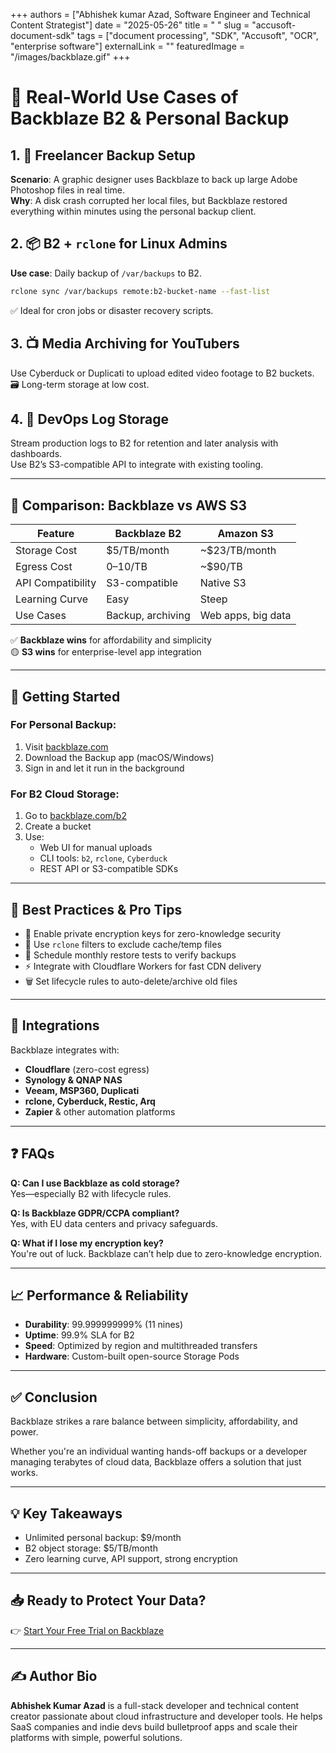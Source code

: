 +++
authors = ["Abhishek kumar Azad, Software Engineer and Technical Content Strategist"]
date = "2025-05-26"
title = " "
slug = "accusoft-document-sdk"
tags = ["document processing", "SDK", "Accusoft", "OCR", "enterprise software"]
externalLink = ""
featuredImage = "/images/backblaze.gif"
+++



# 🚀 Real-World Use Cases of Backblaze B2 & Personal Backup

## 1. 🔄 Freelancer Backup Setup
**Scenario**: A graphic designer uses Backblaze to back up large Adobe Photoshop files in real time.  
**Why**: A disk crash corrupted her local files, but Backblaze restored everything within minutes using the personal backup client.

## 2. 📦 B2 + `rclone` for Linux Admins
**Use case**: Daily backup of `/var/backups` to B2.

```bash
rclone sync /var/backups remote:b2-bucket-name --fast-list
```

✅ Ideal for cron jobs or disaster recovery scripts.

## 3. 📺 Media Archiving for YouTubers
Use Cyberduck or Duplicati to upload edited video footage to B2 buckets.  
🗃️ Long-term storage at low cost.

## 4. 🧪 DevOps Log Storage
Stream production logs to B2 for retention and later analysis with dashboards.  
Use B2’s S3-compatible API to integrate with existing tooling.

---

## 🔄 Comparison: Backblaze vs AWS S3

| Feature           | Backblaze B2     | Amazon S3         |
|------------------|------------------|-------------------|
| Storage Cost     | $5/TB/month      | ~$23/TB/month     |
| Egress Cost      | $0–$10/TB        | ~$90/TB           |
| API Compatibility| S3-compatible    | Native S3         |
| Learning Curve   | Easy             | Steep             |
| Use Cases        | Backup, archiving| Web apps, big data|

✅ **Backblaze wins** for affordability and simplicity  
🟡 **S3 wins** for enterprise-level app integration

---

## 🚀 Getting Started

### For Personal Backup:
1. Visit [backblaze.com](https://www.backblaze.com)
2. Download the Backup app (macOS/Windows)
3. Sign in and let it run in the background

### For B2 Cloud Storage:
1. Go to [backblaze.com/b2](https://www.backblaze.com/b2)
2. Create a bucket
3. Use:
   - Web UI for manual uploads
   - CLI tools: `b2`, `rclone`, `Cyberduck`
   - REST API or S3-compatible SDKs

---

## 🧠 Best Practices & Pro Tips
- 🔐 Enable private encryption keys for zero-knowledge security
- 📁 Use `rclone` filters to exclude cache/temp files
- 🔁 Schedule monthly restore tests to verify backups
- ⚡ Integrate with Cloudflare Workers for fast CDN delivery
- 🗑️ Set lifecycle rules to auto-delete/archive old files

---

## 🤝 Integrations

Backblaze integrates with:

- **Cloudflare** (zero-cost egress)
- **Synology & QNAP NAS**
- **Veeam, MSP360, Duplicati**
- **rclone, Cyberduck, Restic, Arq**
- **Zapier** & other automation platforms

---

## ❓ FAQs

**Q: Can I use Backblaze as cold storage?**  
Yes—especially B2 with lifecycle rules.

**Q: Is Backblaze GDPR/CCPA compliant?**  
Yes, with EU data centers and privacy safeguards.

**Q: What if I lose my encryption key?**  
You're out of luck. Backblaze can’t help due to zero-knowledge encryption.

---

## 📈 Performance & Reliability

- **Durability**: 99.999999999% (11 nines)
- **Uptime**: 99.9% SLA for B2
- **Speed**: Optimized by region and multithreaded transfers
- **Hardware**: Custom-built open-source Storage Pods

---

## ✅ Conclusion

Backblaze strikes a rare balance between simplicity, affordability, and power.

Whether you're an individual wanting hands-off backups or a developer managing terabytes of cloud data, Backblaze offers a solution that just works.

---

## 💡 Key Takeaways

- Unlimited personal backup: $9/month
- B2 object storage: $5/TB/month
- Zero learning curve, API support, strong encryption

---

## 📥 Ready to Protect Your Data?
👉 [Start Your Free Trial on Backblaze](https://www.backblaze.com)

---

## ✍️ Author Bio

**Abhishek Kumar Azad** is a full-stack developer and technical content creator passionate about cloud infrastructure and developer tools. He helps SaaS companies and indie devs build bulletproof apps and scale their platforms with simple, powerful solutions.
